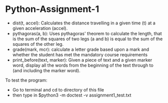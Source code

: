 # Python-Assignment-1

- dist(t, accel): Calculates the distance travelling in a given time (t) at a given 
    acceleration (accel).
- pythagoras(a, b): Uses pythagoras' theorem to calculate the length, that is the sum
    of the squares of two legs (a and b) is equal to the sum of the
    squares of the other leg.
- grade(mark, mcr): calculate a letter grade based upon a mark and whether the
    student has met the mandatory course requirements
- print_before(text, marker): Given a piece of text and a given marker word, display all the
    words from the beginning of the text through to (and including the
    marker word).

To test the program: 
  - Go to terminal and cd to directory of this file
  - then type in $python3 -m doctest -v assignment1_test.txt
